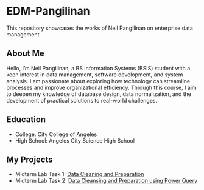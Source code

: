 # EDM-Pangilinan
This repository showcases the works of Neil Pangilinan on enterprise data management.
## About Me
Hello, I’m Neil Pangilinan, a BS Information Systems (BSIS) student with a keen interest in data management, software development, and system analysis. I am passionate about exploring how technology can streamline processes and improve organizational efficiency. Through this course, I aim to deepen my knowledge of database design, data normalization, and the development of practical solutions to real-world challenges.
## Education
- College: City College of Angeles
- High School: Angeles City Science High School
## My Projects
- Midterm Lab Task 1: [Data Cleaning and Preparation](Midterm%20Lab%20Task%201/Process.md) 
- Midterm Lab Task 2: [Data Cleansing and Preparation using Power Query](Midterm%20Lab%20Task%202/process.md)

